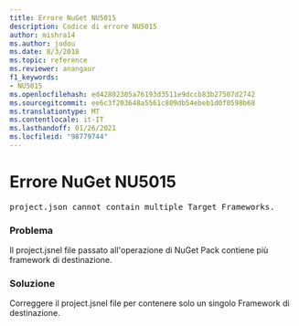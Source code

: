 ```yaml
---
title: Errore NuGet NU5015
description: Codice di errore NU5015
author: mishra14
ms.author: jodou
ms.date: 8/3/2018
ms.topic: reference
ms.reviewer: anangaur
f1_keywords:
- NU5015
ms.openlocfilehash: ed42802305a76193d3511e9dccb83b27507d2742
ms.sourcegitcommit: ee6c3f203648a5561c809db54ebeb1d0f0598b68
ms.translationtype: MT
ms.contentlocale: it-IT
ms.lasthandoff: 01/26/2021
ms.locfileid: "98779744"
---
```

# <a name="nuget-error-nu5015"></a>Errore NuGet NU5015
<pre>project.json cannot contain multiple Target Frameworks.</pre>

### <a name="issue"></a>Problema

Il project.jsnel file passato all'operazione di NuGet Pack contiene più framework di destinazione.


### <a name="solution"></a>Soluzione

Correggere il project.jsnel file per contenere solo un singolo Framework di destinazione.

